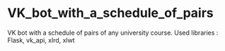 # VK_bot_with_a_schedule_of_pairs
VK bot with a schedule of pairs of any university course. Used libraries : Flask,  vk_api,   xlrd, xlwt
